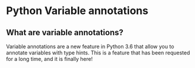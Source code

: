 # Python Variable annotations

## What are variable annotations?

Variable annotations are a new feature in Python 3.6 that allow you to annotate variables with type hints. This is a feature that has been requested for a long time, and it is finally here!
